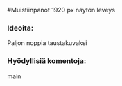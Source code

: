 #Muistiinpanot
1920 px näytön leveys

### Ideoita: 
Paljon noppia taustakuvaksi

### Hyödyllisiä komentoja: 
main
